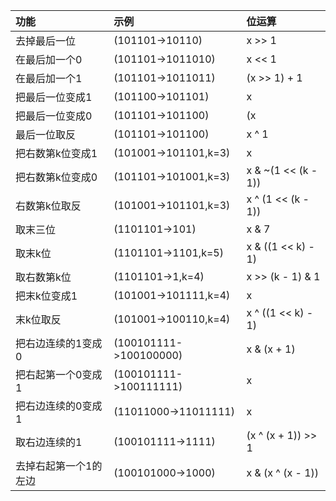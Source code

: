  功能              |           示例            |    位运算
 :- | :- | :-
去掉最后一位          | (101101->10110)           | x >> 1
在最后加一个0         | (101101->1011010)         | x << 1
在最后加一个1         | (101101->1011011)         | (x >> 1) + 1
把最后一位变成1       | (101100->101101)          | x | 1
把最后一位变成0       | (101101->101100)          | (x | 1) - 1
最后一位取反          | (101101->101100)          | x ^ 1
把右数第k位变成1      | (101001->101101,k=3)      | x | (1 >> (k-1))
把右数第k位变成0      | (101101->101001,k=3)      | x & ~(1 << (k - 1))
右数第k位取反         | (101001->101101,k=3)      | x ^ (1 << (k - 1))
取末三位              | (1101101->101)            | x & 7
取末k位               | (1101101->1101,k=5)       | x & ((1 << k) - 1)
取右数第k位           | (1101101->1,k=4)          | x >> (k - 1) & 1
把末k位变成1          | (101001->101111,k=4)      | x | ((1 << k) - 1)
末k位取反             | (101001->100110,k=4)      | x ^ ((1 << k) - 1)
把右边连续的1变成0    | (100101111->100100000)    | x & (x + 1)
把右起第一个0变成1    | (100101111->100111111)    | x | (x + 1)
把右边连续的0变成1    | (11011000->11011111)      | x | (x - 1)
取右边连续的1         | (100101111->1111)         | (x ^ (x + 1)) >> 1
去掉右起第一个1的左边 | (100101000->1000)         | x & (x ^ (x - 1))
